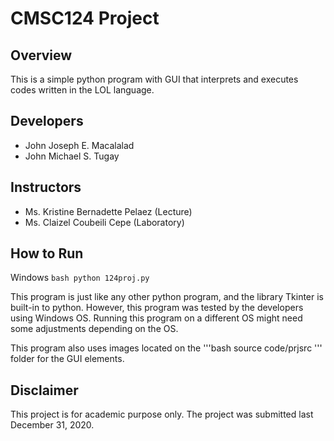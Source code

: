 # CMSC124 Project

## Overview
This is a simple python program with GUI that interprets and executes codes written in the LOL language.

## Developers
- John Joseph E. Macalalad  
- John Michael S. Tugay

## Instructors
- Ms. Kristine Bernadette Pelaez (Lecture)
- Ms. Claizel Coubeili Cepe (Laboratory)

## How to Run

Windows
`bash
python 124proj.py
`

This program is just like any other python program, and the library Tkinter is built-in to python. However, this program was tested by the developers using Windows OS. Running this program on a different OS might need some adjustments depending on the OS.

This program also uses images located on the
'''bash
source code/prjsrc
'''
folder for the GUI elements.

## Disclaimer
This project is for academic purpose only. The project was submitted last December 31, 2020.
